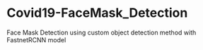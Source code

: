 # Covid19-FaceMask_Detection
Face Mask Detection using custom object detection method with FastnetRCNN model
